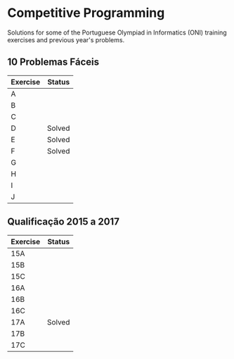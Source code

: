 # Competitive Programming

Solutions for some of the Portuguese Olympiad in Informatics (ONI) training exercises and previous year's problems.

## 10 Problemas Fáceis

| Exercise | Status |
|----------|--------|
| A        |        |
| B        |        |
| C        |        |
| D        | Solved |
| E        | Solved |
| F        | Solved |
| G        |        |
| H        |        |
| I        |        |
| J        |        |

## Qualificação 2015 a 2017

| Exercise | Status |
|----------|--------|
| 15A      |        |
| 15B      |        |
| 15C      |        |
| 16A      |        |
| 16B      |        |
| 16C      |        |
| 17A      | Solved |
| 17B      |        |
| 17C      |        |
